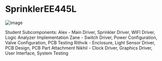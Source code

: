 # SprinklerEE445L
![image](https://user-images.githubusercontent.com/47732635/139128883-9c9a9ef0-28b7-4ebf-a160-c954fbf73223.png)

Student Subcomponents:
Alex - Main Driver, Sprinkler Driver, WIFI Driver, Logic Analyzer Implementation
Zane - Switch Driver, Power Configuration, Valve Configuration, PCB Testing
Rithvik - Enclosure, Light Sensor Driver, PCB Design, PCB Part Attachment
Nikhil - Clock Driver, Graphics Driver, User Interface, System Testing
